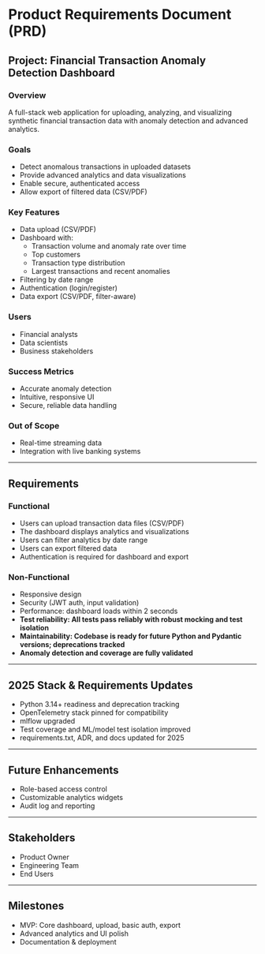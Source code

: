 # Product Requirements Document (PRD)

## Project: Financial Transaction Anomaly Detection Dashboard

### Overview
A full-stack web application for uploading, analyzing, and visualizing synthetic financial transaction data with anomaly detection and advanced analytics.

### Goals
- Detect anomalous transactions in uploaded datasets
- Provide advanced analytics and data visualizations
- Enable secure, authenticated access
- Allow export of filtered data (CSV/PDF)

### Key Features
- Data upload (CSV/PDF)
- Dashboard with:
  - Transaction volume and anomaly rate over time
  - Top customers
  - Transaction type distribution
  - Largest transactions and recent anomalies
- Filtering by date range
- Authentication (login/register)
- Data export (CSV/PDF, filter-aware)

### Users
- Financial analysts
- Data scientists
- Business stakeholders

### Success Metrics
- Accurate anomaly detection
- Intuitive, responsive UI
- Secure, reliable data handling

### Out of Scope
- Real-time streaming data
- Integration with live banking systems

---

## Requirements

### Functional
- Users can upload transaction data files (CSV/PDF)
- The dashboard displays analytics and visualizations
- Users can filter analytics by date range
- Users can export filtered data
- Authentication is required for dashboard and export

### Non-Functional
- Responsive design
- Security (JWT auth, input validation)
- Performance: dashboard loads within 2 seconds
- **Test reliability: All tests pass reliably with robust mocking and test isolation**
- **Maintainability: Codebase is ready for future Python and Pydantic versions; deprecations tracked**
- **Anomaly detection and coverage are fully validated**

---

## 2025 Stack & Requirements Updates
- Python 3.14+ readiness and deprecation tracking
- OpenTelemetry stack pinned for compatibility
- mlflow upgraded
- Test coverage and ML/model test isolation improved
- requirements.txt, ADR, and docs updated for 2025

---

## Future Enhancements
- Role-based access control
- Customizable analytics widgets
- Audit log and reporting

---

## Stakeholders
- Product Owner
- Engineering Team
- End Users

---

## Milestones
- MVP: Core dashboard, upload, basic auth, export
- Advanced analytics and UI polish
- Documentation & deployment
